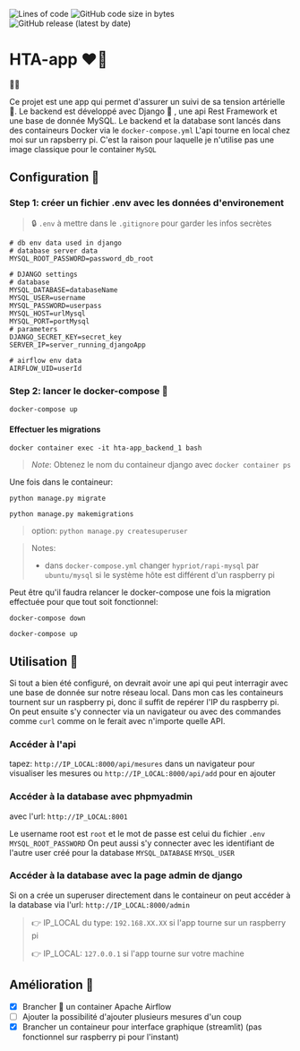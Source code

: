 ![Lines of code](https://img.shields.io/tokei/lines/github/pacourbet/hta-app?style=plastic)
![GitHub code size in bytes](https://img.shields.io/github/languages/code-size/pacourbet/hta-app)
![GitHub release (latest by date)](https://img.shields.io/github/v/release/pacourbet/hta-app)

# HTA-app ❤️‍🔥

🙋‍♂️

Ce projet est une app qui permet d'assurer un suivi de sa tension artérielle 📓.
Le backend est développé avec Django 🐍 , une api Rest Framework et une base de donnée MySQL.
Le backend et la database sont lancés dans des containeurs Docker via le `docker-compose.yml`
L'api tourne en local chez moi sur un rapsberry pi. C'est la raison pour laquelle je n'utilise pas une image classique pour le container `MySQL`

## Configuration 📝

### Step 1: créer un fichier .env avec les données d'environement
> 🔒 `.env` à mettre dans le `.gitignore` pour garder les infos secrètes

```
# db env data used in django 
# database server data
MYSQL_ROOT_PASSWORD=password_db_root

# DJANGO settings
# database
MYSQL_DATABASE=databaseName
MYSQL_USER=username
MYSQL_PASSWORD=userpass
MYSQL_HOST=urlMysql
MYSQL_PORT=portMysql
# parameters
DJANGO_SECRET_KEY=secret_key
SERVER_IP=server_running_djangoApp

# airflow env data
AIRFLOW_UID=userId

```

### Step 2: lancer le docker-compose 🐳

`docker-compose up`

#### Effectuer les migrations

`docker container exec -it hta-app_backend_1 bash`

> *Note*:
> Obtenez le nom du containeur django avec `docker container ps`

Une fois dans le containeur:

`python manage.py migrate`

`python manage.py makemigrations`

>option:
> `python manage.py createsuperuser`

> Notes:
> - dans `docker-compose.yml` changer `hypriot/rapi-mysql` par `ubuntu/mysql` si le système hôte est différent d'un raspberry pi

Peut être qu'il faudra relancer le docker-compose une fois la migration effectuée pour que tout soit fonctionnel:

`docker-compose down`

`docker-compose up`

## Utilisation 🚀

Si tout a bien été configuré, on devrait avoir une api qui peut interragir avec une base de donnée sur notre réseau local. 
Dans mon cas les containeurs tournent sur un raspberry pi, donc il suffit de repérer l'IP du raspberry pi. On peut ensuite s'y connecter via un navigateur ou avec des commandes comme `curl` comme on le ferait avec n'importe quelle API.


### Accéder à l'api

tapez: `http://IP_LOCAL:8000/api/mesures` dans un navigateur pour visualiser les mesures
ou `http://IP_LOCAL:8000/api/add` pour en ajouter

### Accéder à la database avec phpmyadmin

avec l'url: `http://IP_LOCAL:8001`

Le username root est `root` et le mot de passe est celui du fichier `.env` `MYSQL_ROOT_PASSWORD`
On peut aussi s'y connecter avec les identifiant de l'autre user créé pour la database `MYSQL_DATABASE` `MYSQL_USER`

### Accéder à la database avec la page admin de django

Si on a crée un superuser directement dans le containeur on peut accéder à la database via l'url: `http://IP_LOCAL:8000/admin`

> 👉 IP_LOCAL du type: `192.168.XX.XX` si l'app tourne sur un raspberry pi
> 
> 👉 IP_LOCAL: `127.0.0.1` si l'app tourne sur votre machine

## Amélioration 💪

- [x] Brancher 🔌 un container Apache Airflow
- [ ] Ajouter la possibilité d'ajouter plusieurs mesures d'un coup
- [x] Brancher un containeur pour interface graphique (streamlit) (pas fonctionnel sur raspberry pi pour l'instant)
